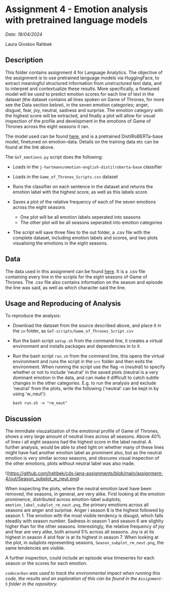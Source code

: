# Assignment 4 - Emotion analysis with pretrained language models

*Date: 18/04/2024*

Laura Givskov Rahbek 

## Description 

This folder contains assignment 4 for Language Analytics. The objective of the assignment is to use pretrained language models via HuggingFace, to extract meaningful structured information from unstructured text data, and to interpret and contextualize these results. More specifically, a finetuned model will be used to predict emotion scores for each line of text in the dataset (the dataset contains all lines spoken on Game of Thrones, for more see the Data section below), in the seven emotion categories; anger, disgust, fear, joy, neutral, sadness and surprise. The emotion category with the highest score will be extracted, and finally a plot will allow for visual inspection of the profile and development in the emotions of Game of Thrones across the eight seasons it ran. 

The model used can be found [here](https://huggingface.co/j-hartmann/emotion-english-distilroberta-base), and is a pretrained DistilRoBERTa-base model, finetuned on emotion-data. Details on the training data etc can be found at the link above. 

The ```GoT_emotions.py``` script does the following: 

- Loads in the ```j-hartmann/emotion-english-distilroberta-base``` classifier 
- Loads in the ```Game_of_Thrones_Scripts.csv``` dataset
- Runs the classifier on each sentence in the dataset and returns the emotion label with the highest score, as well as this labels score. 
- Saves a plot of the relative frequency of each of the seven emotions across the eight seasons 
    - One plot will be all emotion labels seperated into seasons 
    - The other plot will be all seasons seperated into emotion categories 

- The script will save three files to the out folder, a .csv file with the complete dataset, including emotion labels and scores, and two plots visualising the emotions in the eight seasons. 

## Data 

The data used in this assignment can be found [here](https://www.kaggle.com/datasets/albenft/game-of-thrones-script-all-seasons?select=Game_of_Thrones_Script.csv). It is a .csv file containing every line in the scripts for the eight seasons of Game of Thrones. The .csv file also contains information on the season and episode the line was said, as well as which character said the line. 

## Usage and Reproducing of Analysis 

To reproduce the analysis: 
- Download the dataset from the source described above, and place it in the ```in``` folder, as ```GoT-scripts/Game_of_Thrones_Script.csv```
- Run the bash script ```setup.sh``` from the command line, it creates a virtual environment and installs packages and dependencies in to it. 
- Run the bash script ```run.sh``` from the command line, this opens the virtual environment and runs the script in the ```src``` folder and then exits the environment. When running the script use the flag -n (*neutral*) to specify whether or not to include 'neutral' in the saved plots (neutral is a very dominant emotion in the data, and can make it difficult to catch subtle changes in the other categories. E.g. to run the analysis and exclude 'neutral' from the plots, write the following ('neutral' can be kept in by using 'w_neut'):

    ```
    bash run.sh -n "rm_neut"
    ```

## Discussion

The immidiate visuzalization of the emotional profile of Game of Thrones, shows a very large amount of neutral lines across all seasons. Above 40% of lines i all eight seasons had the highest score in the label neutral. A further analysis, would be able to shed light on whether many of these lines might have had another emotion label as prominent also, but as the neutral emotion is very similar across seasons, and obscures visual inspection of the other emotions, plots without neutral label was also made. 

!(https://github.com/lrahbek/cds-lang-assignments/blob/main/assignment-4/out/Season_subplot_w_neut.png)

When inspecting the plots, where the neutral emotion lavel have been removed, the seasons, in general, are very alike. First looking at the emotion prominence, distributed across emotion-label subplots; ```emotion_label_subplot_rm_neut.png```, the primary emotions across all seasons are anger and surprise. Anger i season 8 is the highest followed by season 1. The emotion with the most visible tendency is disugst, which falls steadily with season number. Sadness in season 1 and season 6 are slighlty higher than for the other seasons. Interestingly, the relative frequency of joy and fear are very alike, both around 5% across all seasons. Joy is at its highest in season 4 and fear is at its highest in season 7. When looking at the plot, in subplots representing seasons, ```Season_subplot_rm_neut.png```, the same tendencies are visible. 

A further inspection, could include an episode wise timeseries for each season or the scores for each emotion. 

*```codecarbon``` was used to track the environmental impact when running this code, the results and an exploration of this can be found in the ```Assignment-5``` folder in the repository.*
